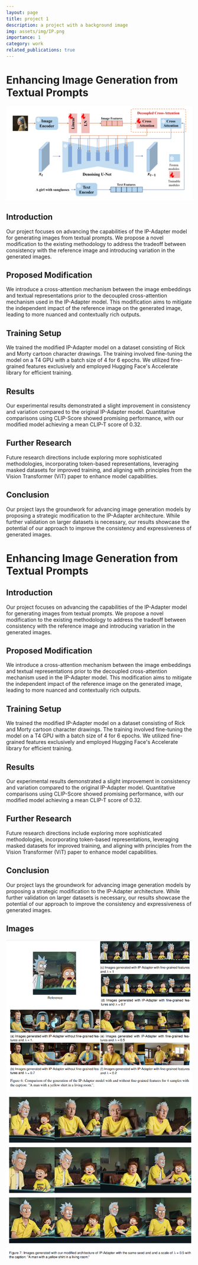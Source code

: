 ```yaml
---
layout: page
title: project 1
description: a project with a background image
img: assets/img/IP.png
importance: 1
category: work
related_publications: true
---
```


# Enhancing Image Generation from Textual Prompts

![Figure 3: Comparison of Generated Images](https://github.com/melvinsevi/melvinsevi.github.io/blob/master/assets/img/IP.png)


## Introduction
Our project focuses on advancing the capabilities of the IP-Adapter model for generating images from textual prompts. We propose a novel modification to the existing methodology to address the tradeoff between consistency with the reference image and introducing variation in the generated images.

## Proposed Modification
We introduce a cross-attention mechanism between the image embeddings and textual representations prior to the decoupled cross-attention mechanism used in the IP-Adapter model. This modification aims to mitigate the independent impact of the reference image on the generated image, leading to more nuanced and contextually rich outputs.

## Training Setup
We trained the modified IP-Adapter model on a dataset consisting of Rick and Morty cartoon character drawings. The training involved fine-tuning the model on a T4 GPU with a batch size of 4 for 6 epochs. We utilized fine-grained features exclusively and employed Hugging Face's Accelerate library for efficient training.

## Results
Our experimental results demonstrated a slight improvement in consistency and variation compared to the original IP-Adapter model. Quantitative comparisons using CLIP-Score showed promising performance, with our modified model achieving a mean CLIP-T score of 0.32.

## Further Research
Future research directions include exploring more sophisticated methodologies, incorporating token-based representations, leveraging masked datasets for improved training, and aligning with principles from the Vision Transformer (ViT) paper to enhance model capabilities.

## Conclusion
Our project lays the groundwork for advancing image generation models by proposing a strategic modification to the IP-Adapter architecture. While further validation on larger datasets is necessary, our results showcase the potential of our approach to improve the consistency and expressiveness of generated images.

# Enhancing Image Generation from Textual Prompts

## Introduction
Our project focuses on advancing the capabilities of the IP-Adapter model for generating images from textual prompts. We propose a novel modification to the existing methodology to address the tradeoff between consistency with the reference image and introducing variation in the generated images.

## Proposed Modification
We introduce a cross-attention mechanism between the image embeddings and textual representations prior to the decoupled cross-attention mechanism used in the IP-Adapter model. This modification aims to mitigate the independent impact of the reference image on the generated image, leading to more nuanced and contextually rich outputs.

## Training Setup
We trained the modified IP-Adapter model on a dataset consisting of Rick and Morty cartoon character drawings. The training involved fine-tuning the model on a T4 GPU with a batch size of 4 for 6 epochs. We utilized fine-grained features exclusively and employed Hugging Face's Accelerate library for efficient training.

## Results
Our experimental results demonstrated a slight improvement in consistency and variation compared to the original IP-Adapter model. Quantitative comparisons using CLIP-Score showed promising performance, with our modified model achieving a mean CLIP-T score of 0.32.

## Further Research
Future research directions include exploring more sophisticated methodologies, incorporating token-based representations, leveraging masked datasets for improved training, and aligning with principles from the Vision Transformer (ViT) paper to enhance model capabilities.

## Conclusion
Our project lays the groundwork for advancing image generation models by proposing a strategic modification to the IP-Adapter architecture. While further validation on larger datasets is necessary, our results showcase the potential of our approach to improve the consistency and expressiveness of generated images.

## Images
![Figure 1: Sample Generated Images](assets/img/Image1.png)
![Figure 2: Comparison of Generated Images](assets/img/Image2.png)


